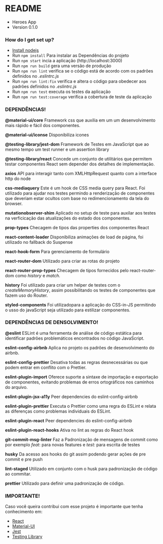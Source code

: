 
# README
* Heroes App
* Version 0.1.0
### How do I get set up?
*  [Install nodejs](https://nodejs.org/en/download/)
* Run `npm install` Para instalar as  Dependências do projeto
* Run `npm start` incia a aplicação (http://localhost:3000)
* Run `npm run build` gera uma versão de produção
* Run `npm run lint` verifica se o código está de acordo com os padrões definidos no *.eslintrc.js*
* Run `npm run lint:fix` verifica  e altera o código para obedecer aos padrões definidos no *.eslintrc.js*
* Run `npm run test` executa os testes da aplicação
* Run `npm run test:coverage` verifica a cobertura de teste da aplicação


### DEPENDÊNCIAS! 
**@material-ui/core**
Framework css que auxilia em um um desenvolvimento mais rápido e fácil dos componentes.

**@material-ui/iconse**
Disponibiliza icones 

**@testing-library/jest-dom** 
Framework de Testes em JavaScript que ao mesmo tempo um test runner e um assertion library
 
 **@testing-library/react** 
Concede um conjunto de utilitários que permitem testar componentes React sem depender dos detalhes de implementação.

**axios**
API para interagir tanto com XMLHttpRequest quanto com a interface http do node 

**css-mediaquery** 
Este é um hook de CSS media query para React. Foi utilizado para ajudar nos testes permindo a renderização de componentes que deveriam estar ocultos com base no redimencionamento da tela do browser. 

**mutationobserver-shim**
 Aplicado no setup de teste para auxilar aos testes na verficicação das atualizaçôes do estado dos componentes.

**prop-types**
Checagem de tipos das properties dos componentes React

**react-content-loader**
 Disponibiliza animações de load de página, foi utilizado no fallback do Suspense
 
**react-hook-form**
Para gerenciamento de formulário

**react-router-dom**
Utilizado para criar as rotas do projeto

**react-router-prop-types**
Checagem de tipos fornecidos pelo react-router-dom como *history* e *match*.

**history**
 Foi utilizado para criar um helper de testes  com o *createMemoryHistory*, assim possibilitando os testes de componentes que fazem uso do Router.
 
**styled-components**
 Foi utilizadopara a aplicação do CSS-in-JS  permitindo o usso do javaScript seja utilizado para estilizar componentes.
 
  
### DEPENDÊNCIAS DE DENSOLVIMENTO!
**@eslint** 
ESLint é uma ferramenta de análise de código estática para identificar padrões problemáticos encontrados no código JavaScript.

**eslint-config-airbnb**
Aplica no projeto os padrôes de desenvolvimento do  airbnb.

**eslint-config-prettier**
Desativa todas as regras desnecessárias ou que podem entrar em conflito com o Prettier.

 **eslint-plugin-import**
Oferece suporte a sintaxe de importação e exportação de componentes, evitando problemas de erros ortográficos nos caminhos do arquivo.

**eslint-plugin-jsx-a11y**
	Peer dependencies do eslint-config-airbnb
	
**eslint-plugin-prettier**
Executa o Prettier como uma regra do ESLint e relata as diferenças como problemas individuais do ESLint.

**eslint-plugin-react**
Peer dependencies do eslint-config-airbnb

**eslint-plugin-react-hooks**
Ativa no lint as regras do React hook

**git-commit-msg-linter**
Faz a Padronização de mensagens de commit como por exemplo *feat*: para novas features e *test:* para escrita de testes

**husky**
Da acesso aos hooks do git assim podendo gerar ações de pre commit e pre push

**lint-staged**
Utilizado em conjunto com o husk para padronização de código ao commitar.

**prettier**
Utilizado para definir uma padronização de código.

### IMPORTANTE!
Caso você queira contribui com esse projeto é importante que tenha conhecimento em:
  

*  [React](https://reactjs.org/)
*  [Material-UI](https://material-ui.com/)
*  [Jest](https://jestjs.io/)
* [Testing Library](https://testing-library.com/)